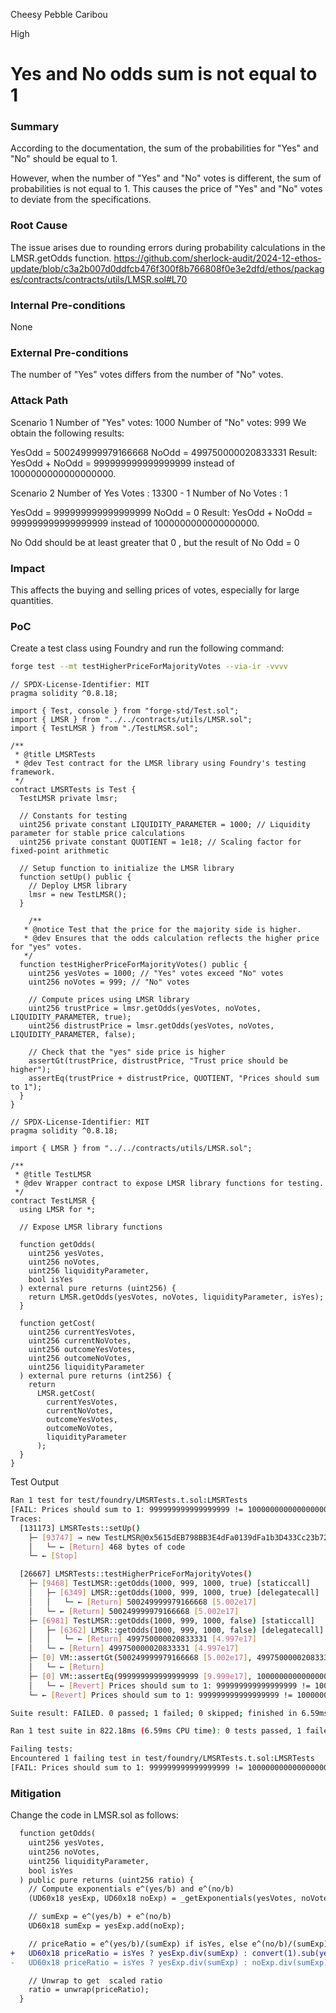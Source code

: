 Cheesy Pebble Caribou

High

# Yes and No odds sum is not equal to 1

### Summary

According to the documentation, the sum of the probabilities for "Yes" and "No" should be equal to 1.

However, when the number of "Yes" and "No" votes is different, the sum of probabilities is not equal to 1. This causes the price of "Yes" and "No" votes to deviate from the specifications.

### Root Cause

The issue arises due to rounding errors during probability calculations in the LMSR.getOdds function.
https://github.com/sherlock-audit/2024-12-ethos-update/blob/c3a2b007d0ddfcb476f300f8b766808f0e3e2dfd/ethos/packages/contracts/contracts/utils/LMSR.sol#L70

### Internal Pre-conditions

None

### External Pre-conditions

The number of "Yes" votes differs from the number of "No" votes.

### Attack Path

Scenario 1 
Number of "Yes" votes: 1000
Number of "No" votes: 999
We obtain the following results:

YesOdd = 500249999979166668
NoOdd = 499750000020833331
Result:
YesOdd + NoOdd = 999999999999999999 instead of 1000000000000000000.

Scenario 2
Number of Yes  Votes : 13300 - 1 
Number of No Votes : 1 

YesOdd = 999999999999999999
NoOdd = 0
Result:
YesOdd + NoOdd = 999999999999999999 instead of 1000000000000000000.

No Odd should be at least greater that 0 , but the result of No Odd =  0 

### Impact

This affects the buying and selling prices of votes, especially for large quantities.

### PoC

Create a test class using Foundry and run the following command:

```bash
forge test --mt testHigherPriceForMajorityVotes --via-ir -vvvv
```

```solidity
// SPDX-License-Identifier: MIT
pragma solidity ^0.8.18;

import { Test, console } from "forge-std/Test.sol";
import { LMSR } from "../../contracts/utils/LMSR.sol";
import { TestLMSR } from "./TestLMSR.sol";

/**
 * @title LMSRTests
 * @dev Test contract for the LMSR library using Foundry's testing framework.
 */
contract LMSRTests is Test {
  TestLMSR private lmsr;

  // Constants for testing
  uint256 private constant LIQUIDITY_PARAMETER = 1000; // Liquidity parameter for stable price calculations
  uint256 private constant QUOTIENT = 1e18; // Scaling factor for fixed-point arithmetic

  // Setup function to initialize the LMSR library
  function setUp() public {
    // Deploy LMSR library
    lmsr = new TestLMSR();
  }

    /**
   * @notice Test that the price for the majority side is higher.
   * @dev Ensures that the odds calculation reflects the higher price for "yes" votes.
   */
  function testHigherPriceForMajorityVotes() public {
    uint256 yesVotes = 1000; // "Yes" votes exceed "No" votes
    uint256 noVotes = 999; // "No" votes

    // Compute prices using LMSR library
    uint256 trustPrice = lmsr.getOdds(yesVotes, noVotes, LIQUIDITY_PARAMETER, true);
    uint256 distrustPrice = lmsr.getOdds(yesVotes, noVotes, LIQUIDITY_PARAMETER, false);

    // Check that the "yes" side price is higher
    assertGt(trustPrice, distrustPrice, "Trust price should be higher");
    assertEq(trustPrice + distrustPrice, QUOTIENT, "Prices should sum to 1");
  }
}

// SPDX-License-Identifier: MIT
pragma solidity ^0.8.18;

import { LMSR } from "../../contracts/utils/LMSR.sol";

/**
 * @title TestLMSR
 * @dev Wrapper contract to expose LMSR library functions for testing.
 */
contract TestLMSR {
  using LMSR for *;

  // Expose LMSR library functions

  function getOdds(
    uint256 yesVotes,
    uint256 noVotes,
    uint256 liquidityParameter,
    bool isYes
  ) external pure returns (uint256) {
    return LMSR.getOdds(yesVotes, noVotes, liquidityParameter, isYes);
  }

  function getCost(
    uint256 currentYesVotes,
    uint256 currentNoVotes,
    uint256 outcomeYesVotes,
    uint256 outcomeNoVotes,
    uint256 liquidityParameter
  ) external pure returns (int256) {
    return
      LMSR.getCost(
        currentYesVotes,
        currentNoVotes,
        outcomeYesVotes,
        outcomeNoVotes,
        liquidityParameter
      );
  }
}

```

Test Output

```bash
Ran 1 test for test/foundry/LMSRTests.t.sol:LMSRTests
[FAIL: Prices should sum to 1: 999999999999999999 != 1000000000000000000] testHigherPriceForMajorityVotes() (gas: 26667)
Traces:
  [131173] LMSRTests::setUp()
    ├─ [93747] → new TestLMSR@0x5615dEB798BB3E4dFa0139dFa1b3D433Cc23b72f
    │   └─ ← [Return] 468 bytes of code
    └─ ← [Stop] 

  [26667] LMSRTests::testHigherPriceForMajorityVotes()
    ├─ [9468] TestLMSR::getOdds(1000, 999, 1000, true) [staticcall]
    │   ├─ [6349] LMSR::getOdds(1000, 999, 1000, true) [delegatecall]
    │   │   └─ ← [Return] 500249999979166668 [5.002e17]
    │   └─ ← [Return] 500249999979166668 [5.002e17]
    ├─ [6981] TestLMSR::getOdds(1000, 999, 1000, false) [staticcall]
    │   ├─ [6362] LMSR::getOdds(1000, 999, 1000, false) [delegatecall]
    │   │   └─ ← [Return] 499750000020833331 [4.997e17]
    │   └─ ← [Return] 499750000020833331 [4.997e17]
    ├─ [0] VM::assertGt(500249999979166668 [5.002e17], 499750000020833331 [4.997e17], "Trust price should be higher") [staticcall]
    │   └─ ← [Return] 
    ├─ [0] VM::assertEq(999999999999999999 [9.999e17], 1000000000000000000 [1e18], "Prices should sum to 1") [staticcall]
    │   └─ ← [Revert] Prices should sum to 1: 999999999999999999 != 1000000000000000000
    └─ ← [Revert] Prices should sum to 1: 999999999999999999 != 1000000000000000000

Suite result: FAILED. 0 passed; 1 failed; 0 skipped; finished in 6.59ms (2.26ms CPU time)

Ran 1 test suite in 822.18ms (6.59ms CPU time): 0 tests passed, 1 failed, 0 skipped (1 total tests)

Failing tests:
Encountered 1 failing test in test/foundry/LMSRTests.t.sol:LMSRTests
[FAIL: Prices should sum to 1: 999999999999999999 != 1000000000000000000] testHigherPriceForMajorityVotes() (gas: 26667)
```


### Mitigation

Change the code in LMSR.sol as follows:


```diff
  function getOdds(
    uint256 yesVotes,
    uint256 noVotes,
    uint256 liquidityParameter,
    bool isYes
  ) public pure returns (uint256 ratio) {
    // Compute exponentials e^(yes/b) and e^(no/b)
    (UD60x18 yesExp, UD60x18 noExp) = _getExponentials(yesVotes, noVotes, liquidityParameter);

    // sumExp = e^(yes/b) + e^(no/b)
    UD60x18 sumExp = yesExp.add(noExp);

    // priceRatio = e^(yes/b)/(sumExp) if isYes, else e^(no/b)/(sumExp)
+   UD60x18 priceRatio = isYes ? yesExp.div(sumExp) : convert(1).sub(yesExp.div(sumExp));
-   UD60x18 priceRatio = isYes ? yesExp.div(sumExp) : noExp.div(sumExp);

    // Unwrap to get  scaled ratio
    ratio = unwrap(priceRatio);
  }
```
